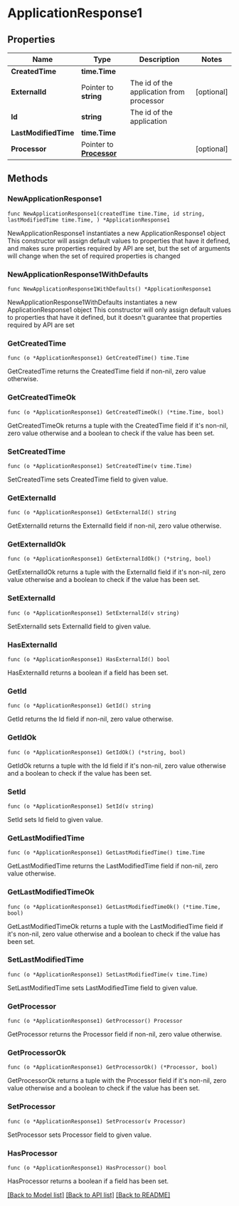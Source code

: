 # ApplicationResponse1

## Properties

Name | Type | Description | Notes
------------ | ------------- | ------------- | -------------
**CreatedTime** | **time.Time** |  | 
**ExternalId** | Pointer to **string** | The id of the application from processor | [optional] 
**Id** | **string** | The id of the application | 
**LastModifiedTime** | **time.Time** |  | 
**Processor** | Pointer to [**Processor**](Processor.md) |  | [optional] 

## Methods

### NewApplicationResponse1

`func NewApplicationResponse1(createdTime time.Time, id string, lastModifiedTime time.Time, ) *ApplicationResponse1`

NewApplicationResponse1 instantiates a new ApplicationResponse1 object
This constructor will assign default values to properties that have it defined,
and makes sure properties required by API are set, but the set of arguments
will change when the set of required properties is changed

### NewApplicationResponse1WithDefaults

`func NewApplicationResponse1WithDefaults() *ApplicationResponse1`

NewApplicationResponse1WithDefaults instantiates a new ApplicationResponse1 object
This constructor will only assign default values to properties that have it defined,
but it doesn't guarantee that properties required by API are set

### GetCreatedTime

`func (o *ApplicationResponse1) GetCreatedTime() time.Time`

GetCreatedTime returns the CreatedTime field if non-nil, zero value otherwise.

### GetCreatedTimeOk

`func (o *ApplicationResponse1) GetCreatedTimeOk() (*time.Time, bool)`

GetCreatedTimeOk returns a tuple with the CreatedTime field if it's non-nil, zero value otherwise
and a boolean to check if the value has been set.

### SetCreatedTime

`func (o *ApplicationResponse1) SetCreatedTime(v time.Time)`

SetCreatedTime sets CreatedTime field to given value.


### GetExternalId

`func (o *ApplicationResponse1) GetExternalId() string`

GetExternalId returns the ExternalId field if non-nil, zero value otherwise.

### GetExternalIdOk

`func (o *ApplicationResponse1) GetExternalIdOk() (*string, bool)`

GetExternalIdOk returns a tuple with the ExternalId field if it's non-nil, zero value otherwise
and a boolean to check if the value has been set.

### SetExternalId

`func (o *ApplicationResponse1) SetExternalId(v string)`

SetExternalId sets ExternalId field to given value.

### HasExternalId

`func (o *ApplicationResponse1) HasExternalId() bool`

HasExternalId returns a boolean if a field has been set.

### GetId

`func (o *ApplicationResponse1) GetId() string`

GetId returns the Id field if non-nil, zero value otherwise.

### GetIdOk

`func (o *ApplicationResponse1) GetIdOk() (*string, bool)`

GetIdOk returns a tuple with the Id field if it's non-nil, zero value otherwise
and a boolean to check if the value has been set.

### SetId

`func (o *ApplicationResponse1) SetId(v string)`

SetId sets Id field to given value.


### GetLastModifiedTime

`func (o *ApplicationResponse1) GetLastModifiedTime() time.Time`

GetLastModifiedTime returns the LastModifiedTime field if non-nil, zero value otherwise.

### GetLastModifiedTimeOk

`func (o *ApplicationResponse1) GetLastModifiedTimeOk() (*time.Time, bool)`

GetLastModifiedTimeOk returns a tuple with the LastModifiedTime field if it's non-nil, zero value otherwise
and a boolean to check if the value has been set.

### SetLastModifiedTime

`func (o *ApplicationResponse1) SetLastModifiedTime(v time.Time)`

SetLastModifiedTime sets LastModifiedTime field to given value.


### GetProcessor

`func (o *ApplicationResponse1) GetProcessor() Processor`

GetProcessor returns the Processor field if non-nil, zero value otherwise.

### GetProcessorOk

`func (o *ApplicationResponse1) GetProcessorOk() (*Processor, bool)`

GetProcessorOk returns a tuple with the Processor field if it's non-nil, zero value otherwise
and a boolean to check if the value has been set.

### SetProcessor

`func (o *ApplicationResponse1) SetProcessor(v Processor)`

SetProcessor sets Processor field to given value.

### HasProcessor

`func (o *ApplicationResponse1) HasProcessor() bool`

HasProcessor returns a boolean if a field has been set.


[[Back to Model list]](../README.md#documentation-for-models) [[Back to API list]](../README.md#documentation-for-api-endpoints) [[Back to README]](../README.md)


